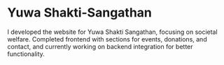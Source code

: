 # Yuwa Shakti-Sangathan
I developed the website for Yuwa Shakti Sangathan, focusing on societal welfare. Completed frontend with sections for events, donations, and contact, and currently working on backend integration for better functionality.
